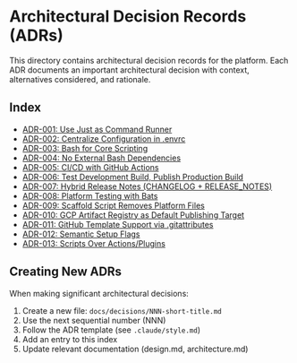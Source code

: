 # Architectural Decision Records (ADRs)

This directory contains architectural decision records for the platform. Each ADR documents an important architectural decision with context, alternatives considered, and rationale.

## Index

- [ADR-001: Use Just as Command Runner](001-use-just-as-command-runner.md)
- [ADR-002: Centralize Configuration in .envrc](002-centralize-configuration-in-envrc.md)
- [ADR-003: Bash for Core Scripting](003-bash-for-core-scripting.md)
- [ADR-004: No External Bash Dependencies](004-no-external-bash-dependencies.md)
- [ADR-005: CI/CD with GitHub Actions](005-cicd-with-github-actions.md)
- [ADR-006: Test Development Build, Publish Production Build](006-test-dev-build-publish-prod.md)
- [ADR-007: Hybrid Release Notes (CHANGELOG + RELEASE_NOTES)](007-hybrid-release-notes.md)
- [ADR-008: Platform Testing with Bats](008-platform-testing-with-bats.md)
- [ADR-009: Scaffold Script Removes Platform Files](009-scaffold-removes-platform-files.md)
- [ADR-010: GCP Artifact Registry as Default Publishing Target](010-gcp-artifact-registry-as-default.md)
- [ADR-011: GitHub Template Support via .gitattributes](011-github-template-support.md)
- [ADR-012: Semantic Setup Flags](012-semantic-setup-flags.md)
- [ADR-013: Scripts Over Actions/Plugins](013-scripts-over-actions-plugins.md)

## Creating New ADRs

When making significant architectural decisions:

1. Create a new file: `docs/decisions/NNN-short-title.md`
2. Use the next sequential number (NNN)
3. Follow the ADR template (see `.claude/style.md`)
4. Add an entry to this index
5. Update relevant documentation (design.md, architecture.md)
